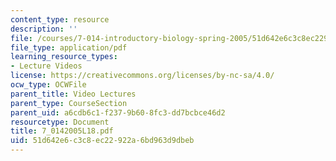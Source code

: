 ```yaml
---
content_type: resource
description: ''
file: /courses/7-014-introductory-biology-spring-2005/51d642e6c3c8ec22922a6bd963d9dbeb_7_0142005L18.pdf
file_type: application/pdf
learning_resource_types:
- Lecture Videos
license: https://creativecommons.org/licenses/by-nc-sa/4.0/
ocw_type: OCWFile
parent_title: Video Lectures
parent_type: CourseSection
parent_uid: a6cdb6c1-f237-9b60-8fc3-dd7bcbce46d2
resourcetype: Document
title: 7_0142005L18.pdf
uid: 51d642e6-c3c8-ec22-922a-6bd963d9dbeb
---
```

